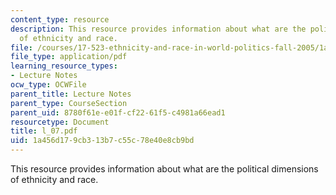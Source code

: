 ```yaml
---
content_type: resource
description: This resource provides information about what are the political dimensions
  of ethnicity and race.
file: /courses/17-523-ethnicity-and-race-in-world-politics-fall-2005/1a456d179cb313b7c55c78e40e8cb9bd_l_07.pdf
file_type: application/pdf
learning_resource_types:
- Lecture Notes
ocw_type: OCWFile
parent_title: Lecture Notes
parent_type: CourseSection
parent_uid: 8780f61e-e01f-cf22-61f5-c4981a66ead1
resourcetype: Document
title: l_07.pdf
uid: 1a456d17-9cb3-13b7-c55c-78e40e8cb9bd
---
```

This resource provides information about what are the political dimensions of ethnicity and race.

